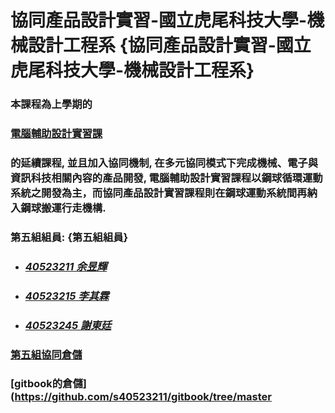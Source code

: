 # 協同產品設計實習-國立虎尾科技大學-機械設計工程系 {協同產品設計實習-國立虎尾科技大學-機械設計工程系}

### 本課程為上學期的

### [電腦輔助設計實習課](http://lab.kmol.info/2017fall)

### 的延續課程, 並且加入協同機制, 在多元協同模式下完成機械、電子與資訊科技相關內容的產品開發, 電腦輔助設計實習課程以鋼球循環運動系統之開發為主，而協同產品設計實習課程則在鋼球運動系統間再納入鋼球搬運行走機構.

### 第五組組員: {第五組組員}

* ### [_40523211 余昱輝_ ](https://github.com/s40523211/cd2018)
* ### [_40523215 李其霖_ ](https://github.com/s40523215/cd2018)
* ### [_40523245 謝東廷_ ](https://github.com/s40523245/cd2018)

### [第五組協同倉儲](https://github.com/s40523211/cd2018) 

### [gitbook的倉儲](https://github.com/s40523211/gitbook/tree/master

